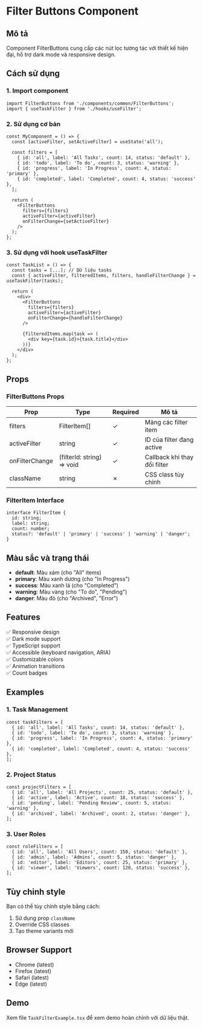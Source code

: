 # Filter Buttons Component

## Mô tả
Component FilterButtons cung cấp các nút lọc tương tác với thiết kế hiện đại, hỗ trợ dark mode và responsive design.

## Cách sử dụng

### 1. Import component
```tsx
import FilterButtons from './components/common/FilterButtons';
import { useTaskFilter } from './hooks/useFilter';
```

### 2. Sử dụng cơ bản
```tsx
const MyComponent = () => {
  const [activeFilter, setActiveFilter] = useState('all');
  
  const filters = [
    { id: 'all', label: 'All Tasks', count: 14, status: 'default' },
    { id: 'todo', label: 'To do', count: 3, status: 'warning' },
    { id: 'progress', label: 'In Progress', count: 4, status: 'primary' },
    { id: 'completed', label: 'Completed', count: 4, status: 'success' },
  ];

  return (
    <FilterButtons
      filters={filters}
      activeFilter={activeFilter}
      onFilterChange={setActiveFilter}
    />
  );
};
```

### 3. Sử dụng với hook useTaskFilter
```tsx
const TaskList = () => {
  const tasks = [...]; // Dữ liệu tasks
  const { activeFilter, filteredItems, filters, handleFilterChange } = useTaskFilter(tasks);

  return (
    <div>
      <FilterButtons
        filters={filters}
        activeFilter={activeFilter}
        onFilterChange={handleFilterChange}
      />
      
      {filteredItems.map(task => (
        <div key={task.id}>{task.title}</div>
      ))}
    </div>
  );
};
```

## Props

### FilterButtons Props
| Prop | Type | Required | Mô tả |
|------|------|----------|-------|
| filters | FilterItem[] | ✓ | Mảng các filter item |
| activeFilter | string | ✓ | ID của filter đang active |
| onFilterChange | (filterId: string) => void | ✓ | Callback khi thay đổi filter |
| className | string | ✗ | CSS class tùy chỉnh |

### FilterItem Interface
```tsx
interface FilterItem {
  id: string;
  label: string;
  count: number;
  status?: 'default' | 'primary' | 'success' | 'warning' | 'danger';
}
```

## Màu sắc và trạng thái

- **default**: Màu xám (cho "All" items)
- **primary**: Màu xanh dương (cho "In Progress")
- **success**: Màu xanh lá (cho "Completed")
- **warning**: Màu vàng (cho "To do", "Pending")
- **danger**: Màu đỏ (cho "Archived", "Error")

## Features

✅ Responsive design  
✅ Dark mode support  
✅ TypeScript support  
✅ Accessible (keyboard navigation, ARIA)  
✅ Customizable colors  
✅ Animation transitions  
✅ Count badges  

## Examples

### 1. Task Management
```tsx
const taskFilters = [
  { id: 'all', label: 'All Tasks', count: 14, status: 'default' },
  { id: 'todo', label: 'To do', count: 3, status: 'warning' },
  { id: 'progress', label: 'In Progress', count: 4, status: 'primary' },
  { id: 'completed', label: 'Completed', count: 4, status: 'success' },
];
```

### 2. Project Status
```tsx
const projectFilters = [
  { id: 'all', label: 'All Projects', count: 25, status: 'default' },
  { id: 'active', label: 'Active', count: 18, status: 'success' },
  { id: 'pending', label: 'Pending Review', count: 5, status: 'warning' },
  { id: 'archived', label: 'Archived', count: 2, status: 'danger' },
];
```

### 3. User Roles
```tsx
const roleFilters = [
  { id: 'all', label: 'All Users', count: 150, status: 'default' },
  { id: 'admin', label: 'Admins', count: 5, status: 'danger' },
  { id: 'editor', label: 'Editors', count: 25, status: 'primary' },
  { id: 'viewer', label: 'Viewers', count: 120, status: 'success' },
];
```

## Tùy chỉnh style

Bạn có thể tùy chỉnh style bằng cách:

1. Sử dụng prop `className`
2. Override CSS classes
3. Tạo theme variants mới

## Browser Support

- Chrome (latest)
- Firefox (latest)  
- Safari (latest)
- Edge (latest)

## Demo

Xem file `TaskFilterExample.tsx` để xem demo hoàn chỉnh với dữ liệu thật.
